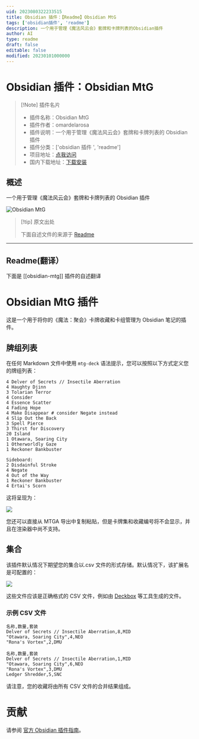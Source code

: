 ```yaml
---
uid: 2023080322233515
title: Obsidian 插件：【Readme】Obsidian MtG
tags: ['obsidian插件', 'readme']
description: 一个用于管理《魔法风云会》套牌和卡牌列表的Obsidian插件
author: AI
type: readme
draft: false
editable: false
modified: 20230101000000
---
```


# Obsidian 插件：Obsidian MtG

> [!Note] 插件名片
> - 插件名称：Obsidian MtG
> - 插件作者：omardelarosa
> - 插件说明：一个用于管理《魔法风云会》套牌和卡牌列表的 Obsidian 插件
> - 插件分类：['obsidian 插件 ', 'readme']
> - 项目地址：[点我访问](https://github.com/omardelarosa/obsidian-mtg)
> - 国内下载地址：[下载安装](https://pkmer.cn/products/plugin/pluginMarket/?obsidian-mtg)

## 概述

一个用于管理《魔法风云会》套牌和卡牌列表的 Obsidian 插件

![Obsidian MtG](https://cdn.pkmer.cn/covers/obsidian-mtg.png!pkmer)

> [!tip] 原文出处
>
>下面自述文件的来源于 [Readme](https://ghproxy.net/https://raw.githubusercontent.com/omardelarosa/obsidian-mtg/master/README.md)
>

---

## Readme(翻译）

下面是 [[obsidian-mtg]] 插件的自述翻译

# Obsidian MtG 插件

这是一个用于将你的《魔法：聚会》卡牌收藏和卡组管理为 Obsidian 笔记的插件。

## 牌组列表

在任何 Markdown 文件中使用 `mtg-deck` 语法提示，您可以按照以下方式定义您的牌组列表：

```mtgdeck
4 Delver of Secrets // Insectile Aberration
4 Haughty Djinn
3 Tolarian Terror
4 Consider
4 Essence Scatter
4 Fading Hope
4 Make Disappear # consider Negate instead
4 Slip Out the Back
3 Spell Pierce
3 Thirst for Discovery
20 Island
1 Otawara, Soaring City
1 Otherworldly Gaze
1 Reckoner Bankbuster

Sideboard:
2 Disdainful Stroke
4 Negate
4 Out of the Way
1 Reckoner Bankbuster
4 Ertai's Scorn
```

这将呈现为：

![](docs/img/example_decklist.png)

您还可以直接从 MTGA 导出中复制粘贴，但是卡牌集和收藏编号将不会显示，并且在渲染器中尚不支持。

## 集合

该插件默认情况下期望您的集合以.csv 文件的形式存储。默认情况下，该扩展名是可配置的：

![](docs/img/example_settings.png)

这些文件应该是正确格式的 CSV 文件，例如由 [Deckbox](https://deckbox.org/) 等工具生成的文件。

### 示例 CSV 文件

```
名称,数量,套装
Delver of Secrets // Insectile Aberration,8,MID
"Otawara, Soaring City",4,NEO
"Rona's Vortex",2,DMU
```

```
名称,数量,套装
Delver of Secrets // Insectile Aberration,1,MID
"Otawara, Soaring City",6,NEO
"Rona's Vortex",3,DMU
Ledger Shredder,5,SNC
```

请注意，您的收藏将由所有 CSV 文件的合并结果组成。

# 贡献

请参阅 [官方 Obsidian 插件指南](https://github.com/obsidianmd/obsidian-sample-plugin#obsidian-sample-plugin)。
